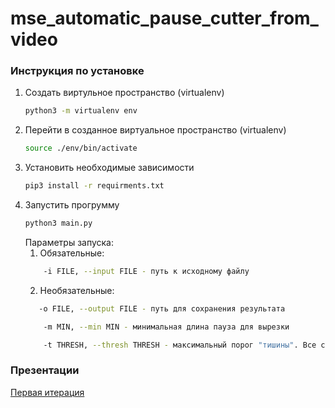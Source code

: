 # mse_automatic_pause_cutter_from_video

### Инструкция по установке
1. Создать виртульное пространство (virtualenv)
    ```bash
    python3 -m virtualenv env
    ```
2. Перейти в созданное виртуальное пространство (virtualenv)
    ```bash
   source ./env/bin/activate
    ```
3. Установить необходимые зависимости
    ```bash
    pip3 install -r requirments.txt
    ```
4. Запустить прогрумму
    ```bash
    python3 main.py
    ```
    Параметры запуска:
    1. Обязательные:
    ```bash
        -i FILE, --input FILE - путь к исходному файлу
    ```    
    2. Необязательные:
     ```bash
        -o FILE, --output FILE - путь для сохранения результата
    ```  
    ```bash
        -m MIN, --min MIN - минимальная длина пауза для вырезки
    ```  
    ```bash
        -t THRESH, --thresh THRESH - максимальный порог "тишины". Все сегменты, где звук громчке этого параметра будут сохранены, остальные - вырезаны
    ``` 
        
### Презентации
[Первая итерация](https://github.com/moevm/mse_automatic_pause_cutter_from_video/blob/master/cutter.pptx)
